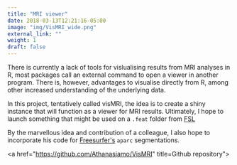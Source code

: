 ```yaml
---
title: "MRI viewer"
date: 2018-03-13T12:21:16-05:00
image: "img/VisMRI_wide.png"
external_link: ""
weight: 1
draft: false
---
```


There is currently a lack of tools for vislualising results from MRI analyses in R, most packages call an external command to open a viewer in another program. There is, however, advantages to visualise directly from R, among other increased understanding of the underlying data.

In this project, tentatively called visMRI, the idea is to create a shiny instance that will function as a viewer for MRI results. Ultimately, I hope to launch something that might be used on a `.feat` folder from [FSL](www.fmrib.ox.ac.uk)

By the marvellous idea and contribution of a colleague, I also hope to incorporate his code for [Freesurfer's](https://surfer.nmr.mgh.harvard.edu) `aparc` segmentations. 

<a href="https://athanasiamo.shinyapps.io/VisMRI" title="View buggy demonstration"><i class="fa fa-eye"></i></a>
<a href="https://github.com/Athanasiamo/VisMRI" title=Github repository"><i class="fa fa-github"></i></a>

